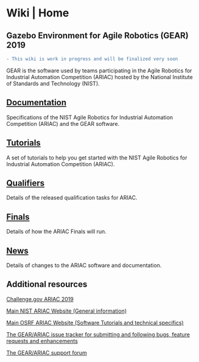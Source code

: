 # Wiki | Home
## Gazebo Environment for Agile Robotics (GEAR) 2019

```diff
- This wiki is work in progress and will be finalized very soon
```

GEAR is the software used by teams participating in the Agile Robotics for Industrial Automation Competition (ARIAC) hosted by the National Institute of Standards and Technology (NIST).


## [Documentation](documentation.md)
Specifications of the NIST Agile Robotics for Industrial Automation Competition (ARIAC) and the GEAR software.

## [Tutorials](tutorials.md)
A set of tutorials to help you get started with the NIST Agile Robotics for Industrial Automation Competition (ARIAC).

## [Qualifiers](qualifier.md)
Details of the released qualification tasks for ARIAC.

## [Finals](finals.md)
Details of how the ARIAC Finals will run.

## [News](updates.md)
Details of changes to the ARIAC software and documentation.

## Additional resources
[Challenge.gov ARIAC 2019](https://challenge.gov/a/buzz/challenge/999/ideas/top)

[Main NIST ARIAC Website (General information)](https://www.nist.gov/el/intelligent-systems-division-73500/agile-robotics-industrial-automation)

[Main OSRF ARIAC Website (Software Tutorials and technical specifics)](http://gazebosim.org/ariac)

[The GEAR/ARIAC issue tracker for submitting and following bugs, feature requests and enhancements](https://bitbucket.org/osrf/ariac/issues?status=new&status=open)

[The GEAR/ARIAC support forum](https://discourse.ros.org/c/ariac-users)
